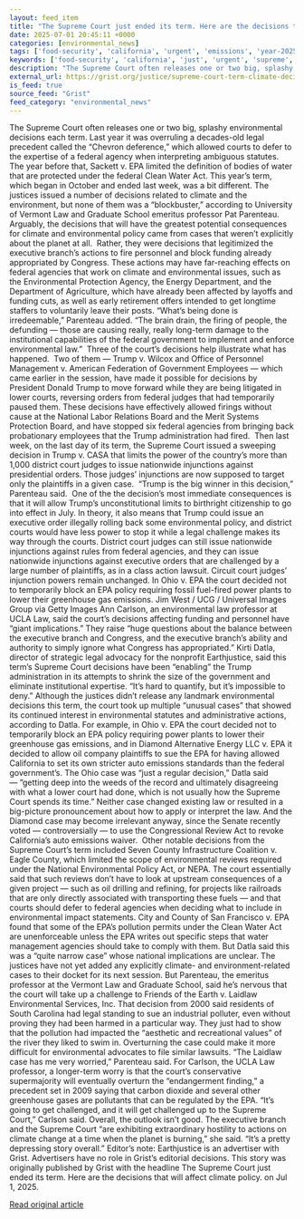 ```yaml
---
layout: feed_item
title: "The Supreme Court just ended its term. Here are the decisions that will affect climate policy."
date: 2025-07-01 20:45:11 +0000
categories: [environmental_news]
tags: ['food-security', 'california', 'urgent', 'emissions', 'year-2025', 'fossil-fuels', 'usa', 'agriculture']
keywords: ['food-security', 'california', 'just', 'urgent', 'supreme', 'emissions', 'court', 'year-2025']
description: "The Supreme Court often releases one or two big, splashy environmental decisions each term"
external_url: https://grist.org/justice/supreme-court-term-climate-decisions-trump-workforce/
is_feed: true
source_feed: "Grist"
feed_category: "environmental_news"
---
```


The Supreme Court often releases one or two big, splashy environmental decisions each term. Last year it was overruling a decades-old legal precedent called the &#8220;Chevron deference,&#8221; which allowed courts to defer to the expertise of a federal agency when interpreting ambiguous statutes. The year before that, Sackett v. EPA limited the definition of bodies of water that are protected under the federal Clean Water Act. This year’s term, which began in October and ended last week, was a bit different. The justices issued a number of decisions related to climate and the environment, but none of them was a “blockbuster,” according to University of Vermont Law and Graduate School emeritus professor Pat Parenteau.&nbsp; Arguably, the decisions that will have the greatest potential consequences for climate and environmental policy came from cases that weren’t explicitly about the planet at all.&nbsp; Rather, they were decisions that legitimized the executive branch’s actions to fire personnel and block funding already appropriated by Congress. These actions may have far-reaching effects on federal agencies that work on climate and environmental issues, such as the Environmental Protection Agency, the Energy Department, and the Department of Agriculture, which have already been affected by layoffs and funding cuts, as well as early retirement offers intended to get longtime staffers to voluntarily leave their posts. “What’s being done is irredeemable,” Parenteau added. “The brain drain, the firing of people, the defunding —&nbsp;those are causing really, really long-term damage to the institutional capabilities of the federal government to implement and enforce environmental law.”&nbsp; Three of the court’s decisions help illustrate what has happened.&nbsp; Two of them —&nbsp;Trump v. Wilcox and Office of Personnel Management v. American Federation of Government Employees — which came earlier in the session, have made it possible for decisions by President Donald Trump to move forward while they are being litigated in lower courts, reversing orders from federal judges that had temporarily paused them. These decisions have effectively allowed firings without cause at the National Labor Relations Board and the Merit Systems Protection Board, and have stopped six federal agencies from bringing back probationary employees that the Trump administration had fired.&nbsp; Then last week, on the last day of its term, the Supreme Court issued a sweeping decision in Trump v. CASA that limits the power of the country&#8217;s more than 1,000 district court judges to issue nationwide injunctions against presidential orders. Those judges’ injunctions are now supposed to target only the plaintiffs in a given case.&nbsp; “Trump is the big winner in this decision,” Parenteau said.&nbsp; One of the the decision’s most immediate consequences is that it will allow Trump’s unconstitutional limits to birthright citizenship to go into effect in July. In theory, it also means that Trump could issue an executive order illegally rolling back some environmental policy, and district courts would have less power to stop it while a legal challenge makes its way through the courts. District court judges can still issue nationwide injunctions against rules from federal agencies, and they can issue nationwide injunctions against executive orders that are challenged by a large number of plaintiffs, as in a class action lawsuit. Circuit court judges’ injunction powers remain unchanged. In Ohio v. EPA the court decided not to temporarily block an EPA policy requiring fossil fuel-fired power plants to lower their greenhouse gas emissions. Jim West / UCG / Universal Images Group via Getty Images Ann Carlson, an environmental law professor at UCLA Law, said the court’s decisions affecting funding and personnel have “giant implications.” They raise “huge questions about the balance between the executive branch and Congress, and the executive branch’s ability and authority to simply ignore what Congress has appropriated.” Kirti Datla, director of strategic legal advocacy for the nonprofit Earthjustice, said this term’s Supreme Court decisions have been “enabling” the Trump administration in its attempts to shrink the size of the government and eliminate institutional expertise. “It’s hard to quantify, but it’s impossible to deny.” Although the justices didn’t release any landmark environmental decisions this term, the court took up multiple “unusual cases” that showed its continued interest in environmental statutes and administrative actions, according to Datla. For example, in Ohio v. EPA the court decided not to temporarily block an EPA policy requiring power plants to lower their greenhouse gas emissions, and in Diamond Alternative Energy LLC v. EPA it decided to allow oil company plaintiffs to sue the EPA for having allowed California to set its own stricter auto emissions standards than the federal government’s. The Ohio case was “just a regular decision,” Datla said —&nbsp;”getting deep into the weeds of the record and ultimately disagreeing with what a lower court had done, which is not usually how the Supreme Court spends its time.” Neither case changed existing law or resulted in a big-picture pronouncement about how to apply or interpret the law. And the Diamond case may become irrelevant anyway, since the Senate recently voted —&nbsp;controversially — to use the Congressional Review Act to revoke California’s auto emissions waiver.&nbsp; Other notable decisions from the Supreme Court’s term included Seven County Infrastructure Coalition v. Eagle County, which limited the scope of environmental reviews required under the National Environmental Policy Act, or NEPA. The court essentially said that such reviews don’t have to look at upstream consequences of a given project —&nbsp;such as oil drilling and refining, for projects like railroads that are only directly associated with transporting these fuels —&nbsp;and that courts should defer to federal agencies when deciding what to include in environmental impact statements. City and County of San Francisco v. EPA found that some of the EPA’s pollution permits under the Clean Water Act are unenforceable unless the EPA writes out specific steps that water management agencies should take to comply with them. But Datla said this was a “quite narrow case” whose national implications are unclear. The justices have not yet added any explicitly climate- and environment-related cases to their docket for its next session. But Parenteau, the emeritus professor at the Vermont Law and Graduate School, said he’s nervous that the court will take up a challenge to Friends of the Earth v. Laidlaw Environmental Services, Inc. That decision from 2000 said residents of South Carolina had legal standing to sue an industrial polluter, even without proving they had been harmed in a particular way. They just had to show that the pollution had impacted the “aesthetic and recreational values” of the river they liked to swim in. Overturning the case could make it more difficult for environmental advocates to file similar lawsuits. “The Laidlaw case has me very worried,” Parenteau said. For Carlson, the UCLA Law professor, a longer-term worry is that the court’s conservative supermajority will eventually overturn the “endangerment finding,” a precedent set in 2009 saying that carbon dioxide and several other greenhouse gases are pollutants that can be regulated by the EPA. “It’s going to get challenged, and it will get challenged up to the Supreme Court,” Carlson said. Overall, the outlook isn’t good. The executive branch and the Supreme Court “are exhibiting extraordinary hostility to actions on climate change at a time when the planet is burning,” she said. “It’s a pretty depressing story overall.” Editor’s note: Earthjustice is an advertiser with Grist. Advertisers have no role in Grist’s editorial decisions. This story was originally published by Grist with the headline The Supreme Court just ended its term. Here are the decisions that will affect climate policy. on Jul 1, 2025.

[Read original article](https://grist.org/justice/supreme-court-term-climate-decisions-trump-workforce/)
